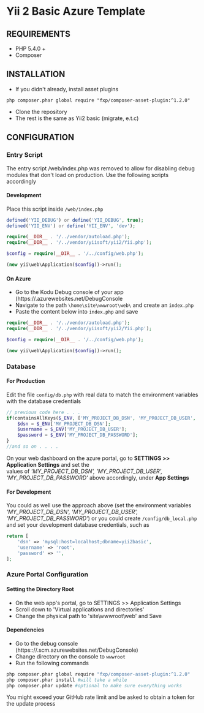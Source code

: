 Yii 2 Basic Azure Template
============================

REQUIREMENTS
------------

* PHP 5.4.0 + 
* Composer

INSTALLATION
------------
* If you didn't already, install asset plugins
~~~
php composer.phar global require "fxp/composer-asset-plugin:^1.2.0"
~~~
* Clone the repository
* The rest is the same as Yii2 basic (migrate, e.t.c)

CONFIGURATION
-------------

### Entry Script

The entry script /web/index.php was removed to allow for disabling debug modules that 
don't load on production. Use the following scripts accordingly

#### Development

Place this script inside `/web/index.php`

```php
defined('YII_DEBUG') or define('YII_DEBUG', true);
defined('YII_ENV') or define('YII_ENV', 'dev');

require(__DIR__ . '/../vendor/autoload.php');
require(__DIR__ . '/../vendor/yiisoft/yii2/Yii.php');

$config = require(__DIR__ . '/../config/web.php');

(new yii\web\Application($config))->run();
```

#### On Azure
* Go to the Kodu Debug console of your app (https://<app name>.azurewebsites.net/DebugConsole
* Navigate to the path `\home\site\wwwroot\web\` and create an `index.php`
* Paste the content below into `index.php` and save

```php
require(__DIR__ . '/../vendor/autoload.php');
require(__DIR__ . '/../vendor/yiisoft/yii2/Yii.php');

$config = require(__DIR__ . '/../config/web.php');

(new yii\web\Application($config))->run();
```

### Database

#### For Production
Edit the file `config/db.php` with real data to match the environment variables
with the database credentials
```php
// previous code here . . . 
if(containsAllKeys($_ENV, ['MY_PROJECT_DB_DSN', 'MY_PROJECT_DB_USER', 'MY_PROJECT_DB_PASSWORD'])){
    $dsn = $_ENV['MY_PROJECT_DB_DSN'];
    $username = $_ENV['MY_PROJECT_DB_USER'];
    $password = $_ENV['MY_PROJECT_DB_PASSWORD'];
}
//and so on . . . .
```
On your web dashboard on the azure portal, go to **SETTINGS >> Application Settings** and set the  
values of _'MY_PROJECT_DB_DSN', 'MY_PROJECT_DB_USER', 'MY_PROJECT_DB_PASSWORD'_ above accordingly, under 
**App Settings**

#### For Development 
You could as well use the approach above (set the environment variables _'MY_PROJECT_DB_DSN', 'MY_PROJECT_DB_USER', 'MY_PROJECT_DB_PASSWORD'_)
or you could create `/config/db_local.php` and set your development database credentials, such as
```php
return [
    'dsn' => 'mysql:host=localhost;dbname=yii2basic',
    'username' => 'root',
    'password' => '',
];
```

### Azure Portal Configuration
#### Setting the Directory Root
 * On the web app's portal, go to SETTINGS >> Application Settings
 * Scroll down to 'Virtual applications and directories'
 * Change the physical path to 'site\wwwroot\web' and Save
  
#### Dependencies
* Go to the debug console (https:://<appname>.scm.azurewebsites.net/DebugConsole)
* Change directory on the console to `wwwroot`
* Run the following commands
```bash
php composer.phar global require "fxp/composer-asset-plugin:^1.2.0"
php composer.phar install #will take a while
php composer.phar update #optional to make sure everything works
```
You might exceed your GitHub rate limit and be asked to obtain a token for the update process
